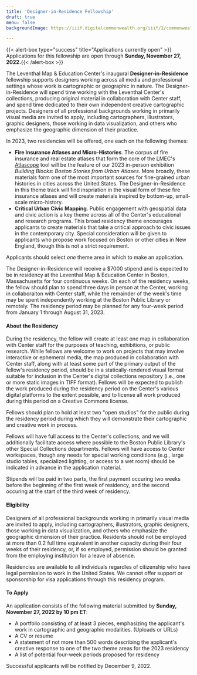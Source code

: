 ```yaml
---
title: 'Designer-in-Residence Fellowship'
draft: true
menu: false
backgroundImage: https://iiif.digitalcommonwealth.org/iiif/2/commonwealth:3f463366g/1292,3248,8404,3417/1200,/0/default.jpg

---
```

{{< alert-box type="success" title="Applications currently open" >}} Applications for this fellowship are open through **Sunday, November 27, 2022.**{{< /alert-box >}}

The Leventhal Map & Education Center's inaugural **Designer-in-Residence** fellowship supports designers working across all media and professional settings whose work is cartographic or geographic in nature. The Designer-in-Residence will spend time working with the Leventhal Center's collections, producing original material in collaboration with Center staff, and spend time dedicated to their own independent creative cartographic projects. Designers of all professional backgrounds working in primarily visual media are invited to apply, including cartographers, illustrators, graphic designers, those working in data visualization, and others who emphasize the geographic dimension of their practice.

In 2023, two residencies will be offered, one each on the following themes:

* **Fire Insurance Atlases and Micro-Histories**. The corpus of fire insurance and real estate atlases that form the core of the LMEC's [Atlascope](https://atlascope.leventhalmap.org) tool will be the feature of our 2023 in-person exhibition _Building Blocks: Boston Stories from Urban Atlases_. More broadly, these materials form one of the most important sources for fine-grained urban histories in cities across the United States. The Designer-in-Residence in this theme track will find inspriation in the visual form of these fire insurance atlases and will create materials inspired by bottom-up, small-scale micro-history.
* **Critical Urban Civic Mapping**. Public engagement with geospatial data and civic action is a key theme across all of the Center's educational and research programs. This broad residency theme encourages applicants to create materials that take a critical approach to civic issues in the contemporary city. Special consideration will be given to applicants who propose work focused on Boston or other cities in New England, though this is not a strict requirement. 

Applicants should select *one* theme area in which to make an application.

The Designer-in-Residence will receive a $7000 stipend and is expected to be in residency at the Leventhal Map & Education Center in Boston, Massachusetts for four continuous weeks. On each of the residency weeks, the fellow should plan to spend three days in person at the Center, working in collaboraiton with Center staff, while the remainder of the week's time may be spent independently working at the Boston Public Library or remotely. The residency period may be planned for any four-week period from January 1 through August 31, 2023.  

#### About the Residency

During the residency, the fellow will create at least one map in collaboration with Center staff for the purposes of teaching, exhibitions, or public research. While fellows are welcome to work on projects that may involve interactive or ephemeral media, the map produced in collaboration with Center staff, along with at least some part of the primary output of the fellow's residency period, should be in a statically-rendered visual format suitable for inclusion in the Center's digital collections repository (i.e., one or more static images in TIFF format). Fellows will be expected to publish the work produced during the residency period on the Center's various digital platforms to the extent possible, and to license all work produced during this period on a Creative Commons license. 

Fellows should plan to hold at least two "open studios" for the public during the residency period during which they will demonstrate their cartographic and creative work in process.

Fellows will have full access to the Center's collections, and we will additionally facilitate access where possible to the Boston Public Library's other Special Collections departments. Fellows will have access to Center workspaces, though any needs for special working conditions (e.g., large studio tables, specialized lighting, or access to a wet room) should be indicated in advance in the application material.

Stipends will be paid in two parts, the first payment occuring two weeks before the beginning of the first week of residency, and the second occuring at the start of the third week of residency.

#### Eligibility

Designers of all professional backgrounds working in primarily visual media are invited to apply, including cartographers, illustrators, graphic designers, those working in data visualization, and others who emphasize the geographic dimension of their practice. Residents should not be employed at more than 0.2 full time equivalent in another capacity during their four weeks of their residency, or, if so employed, permission should be granted from the employing institution for a leave of absence.

Residencies are available to all individuals regardles of citizenship who have legal permission to work in the United States. We cannot offer support or sponsorship for visa applications through this residency program.

#### To Apply

An application consists of the following material submitted by **Sunday, November 27, 2022 by 10 pm ET**:

* A portfolio consisting of at least 3 pieces, emphasizing the applicant's work in cartographic and geographic modalities. (Uploads or URLs)
* A CV or resume
* A statement of not more than 500 words describing the applicant's creative response to one of the two theme areas for the 2023 residency
* A list of potential four-week periods proposed for residency

Successful applicants will be notified by December 9, 2022.